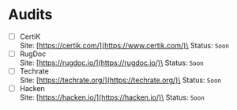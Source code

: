 # Audits

* [ ] CertiK\
  Site: [https://certik.com/](https://www.certik.com/)\
  Status: `Soon`
* [ ] RugDoc\
  Site: [https://rugdoc.io/](https://rugdoc.io/)\
  Status: `Soon`
* [ ] Techrate\
  Site: [https://techrate.org/](https://techrate.org/)\
  Status: `Soon`
* [ ] Hacken\
  Site: [https://hacken.io/](https://hacken.io/)\
  Status: `Soon`
